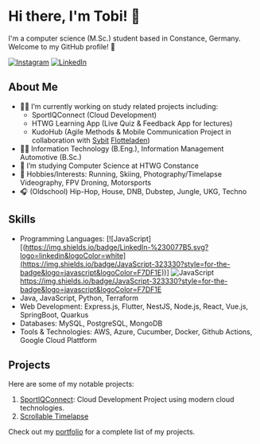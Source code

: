 <!--
**TobiTgl/tobitgl** is a ✨ _special_ ✨ repository because its `README.md` (this file) appears on your GitHub profile.

Here are some ideas to get you started:

- 🔭 I’m currently working on ...
- 🌱 I’m currently learning ...
- 👯 I’m looking to collaborate on ...
- 🤔 I’m looking for help with ...
- 💬 Ask me about ...
- 📫 How to reach me: ...
- 😄 Pronouns: ...
- ⚡ Fun fact: ...
-->

# Hi there, I'm Tobi! 👋

I'm a computer science (M.Sc.) student based in Constance, Germany. Welcome to my GitHub profile! 🚀

[![Instagram](https://img.shields.io/badge/Instagram-%23E4405F.svg?logo=Instagram&logoColor=white)](https://instagram.com/tobitgl)
[![LinkedIn](https://img.shields.io/badge/LinkedIn-%230077B5.svg?logo=linkedin&logoColor=white)](https://www.linkedin.com/in/tobias-tögel)

## About Me

- 👨‍💻  I’m currently working on study related projects including:
  - SportIQConnect (Cloud Development)
  - HTWG Learning App (Live Quiz & Feedback App for lectures)
  - KudoHub (Agile Methods & Mobile Communication Project in collaboration with [Sybit](https://www.sybit.de/) [Flotteladen](https://flotteladen.de/))
- 👨‍🎓 Information Technology (B.Eng.), Information Management Automotive (B.Sc.)
- 🔄 I’m studying Computer Science at HTWG Constance
- 🤙 Hobbies/Interests: Running, Skiing, Photography/Timelapse Videography, FPV Droning, Motorsports
- 🎧 (Oldschool) Hip-Hop, House, DNB, Dubstep, Jungle, UKG, Techno

## Skills

- Programming Languages:
 [![JavaScript][(https://img.shields.io/badge/LinkedIn-%230077B5.svg?logo=linkedin&logoColor=white](https://img.shields.io/badge/JavaScript-323330?style=for-the-badge&logo=javascript&logoColor=F7DF1E))]
![JavaScript]({[BadgeURLHere](https://img.shields.io/badge/JavaScript-323330?style=for-the-badge&logo=javascript&logoColor=F7DF1E)})
https://img.shields.io/badge/JavaScript-323330?style=for-the-badge&logo=javascript&logoColor=F7DF1E
- Java, JavaScript, Python, Terraform
- Web Development: Express.js, Flutter, NestJS, Node.js, React, Vue.js, SpringBoot, Quarkus
- Databases: MySQL, PostgreSQL, MongoDB
- Tools & Technologies: AWS, Azure, Cucumber, Docker, Github Actions, Google Cloud Plattform

## Projects

Here are some of my notable projects:

1. [SportIQConnect](https://github.com/HTWG-Nowak/cloud-project):  Cloud Development Project using modern cloud technologies.
2. [Scrollable Timelapse](http://timelapse.tobiastoegel.com)

Check out my [portfolio](tobiastoegel.com) for a complete list of my projects.
